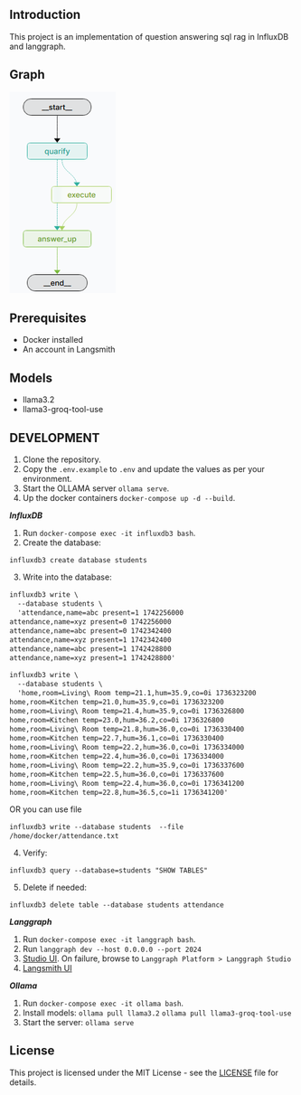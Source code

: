 ## Introduction
This project is an implementation of question answering sql rag in InfluxDB and langgraph.

## Graph
![DAG](static/influxdb-rag-white.png)

## Prerequisites
- Docker installed
- An account in Langsmith

## Models
- llama3.2
- llama3-groq-tool-use

## DEVELOPMENT
1. Clone the repository.
2. Copy the `.env.example` to `.env` and update the values as per your environment.
3. Start the OLLAMA server `ollama serve`.
4. Up the docker containers `docker-compose up -d --build`.

***InfluxDB***
1. Run `docker-compose exec -it influxdb3 bash`.
2. Create the database:
```
influxdb3 create database students
```
3. Write into the database:
```
influxdb3 write \
  --database students \
  'attendance,name=abc present=1 1742256000
attendance,name=xyz present=0 1742256000
attendance,name=abc present=0 1742342400
attendance,name=xyz present=1 1742342400
attendance,name=abc present=1 1742428800
attendance,name=xyz present=1 1742428800'
```
```
influxdb3 write \
  --database students \
  'home,room=Living\ Room temp=21.1,hum=35.9,co=0i 1736323200
home,room=Kitchen temp=21.0,hum=35.9,co=0i 1736323200
home,room=Living\ Room temp=21.4,hum=35.9,co=0i 1736326800
home,room=Kitchen temp=23.0,hum=36.2,co=0i 1736326800
home,room=Living\ Room temp=21.8,hum=36.0,co=0i 1736330400
home,room=Kitchen temp=22.7,hum=36.1,co=0i 1736330400
home,room=Living\ Room temp=22.2,hum=36.0,co=0i 1736334000
home,room=Kitchen temp=22.4,hum=36.0,co=0i 1736334000
home,room=Living\ Room temp=22.2,hum=35.9,co=0i 1736337600
home,room=Kitchen temp=22.5,hum=36.0,co=0i 1736337600
home,room=Living\ Room temp=22.4,hum=36.0,co=0i 1736341200
home,room=Kitchen temp=22.8,hum=36.5,co=1i 1736341200'
```
OR you can use file
```
influxdb3 write --database students  --file /home/docker/attendance.txt
```
4. Verify:
```
influxdb3 query --database=students "SHOW TABLES"
```
5. Delete if needed:
```
influxdb3 delete table --database students attendance
```

***Langgraph***
1. Run `docker-compose exec -it langgraph bash`.
2. Run `langgraph dev --host 0.0.0.0 --port 2024`
3. [Studio UI](https://smith.langchain.com/studio/?baseUrl=http://0.0.0.0:2024). On failure, browse to `Langgraph Platform > Langgraph Studio`
4. [Langsmith UI](https://smith.langchain.com)

***Ollama***
1. Run `docker-compose exec -it ollama bash`.
2. Install models: `ollama pull llama3.2` `ollama pull llama3-groq-tool-use`
3. Start the server: `ollama serve`

## License
This project is licensed under the MIT License - see the [LICENSE](LICENSE) file for details.

